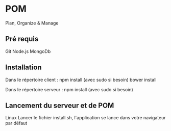 # POM
Plan, Organize & Manage


## Pré requis

Git
Node.js
MongoDb

## Installation

Dans le répertoire client :
    npm install (avec sudo si besoin)
    bower install

Dans le répertoire serveur :
    npm install (avec sudo si besoin)

## Lancement du serveur et de POM

Linux
 Lancer le fichier install.sh, l'application se lance dans votre navigateur par défaut

